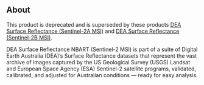 ## About

This product is deprecated and is superseded by these products [DEA Surface Reflectance (Sentinel-2A MSI)](https://cmi.ga.gov.au/data-products/dea/683/dea-surface-reflectance-sentinel-2a-msi) and [DEA Surface Reflectance (Sentinel-2B MSI)](https://cmi.ga.gov.au/data-products/dea/825/dea-surface-reflectance-sentinel-2b-msi).

DEA Surface Reflectance NBART (Sentinel-2 MSI) is part of a suite of Digital Earth Australia (DEA)’s Surface Reflectance datasets that represent the vast archive of images captured by the US Geological Survey (USGS) Landsat and European Space Agency (ESA) Sentinel-2 satellite programs, validated, calibrated, and adjusted for Australian conditions — ready for easy analysis.

